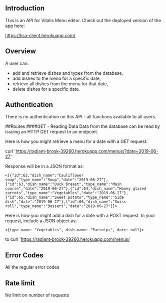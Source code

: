 ## Introduction
This is an API for Vitalis Menu editor. Check out the deployed version of the app here:

https://lisa-client.herokuapp.com/

## Overview
A user can:
* add and retrieve dishes and types from the database,
* add dishes to the menu for a specific date,
* retrieve all dishes from the menu for that date,
* delete dishes for a specific date.

## Authentication
There is no authentication on this API - all functions available to all users.

##Routes
####GET - Reading Data
Data from the database can be read by issuing an HTTP GET request to an endpoint. 

Here is how you might retrieve a menu for a date with a GET request.

curl 'https://radiant-brook-39260.herokuapp.com/menus/?date=2019-06-27'

Response will be in a JSON format as:

`<[{"id":62,"dish_name":"Cauliflower soup","type_name":"Soup","date":"2019-06-27"},{"id":63,"dish_name":"Duck breast","type_name":"Main course","date":"2019-06-27"},{"id":64,"dish_name":"Honey glazed carrots","type_name":"Vegetables","date":"2019-06-27"},{"id":65,"dish_name":"Sweet potato","type_name":"Side dish","date":"2019-06-27"},{"id":66,"dish_name":"Swiss roll","type_name":"Dessert","date":"2019-06-27"}]>`

Here is how you might add a dish for a date with a POST request. In your request, include a JSON object as:

`<{type_name: "Vegetables", dish_name: "Parsnips", date: null}>`

to curl 'https://radiant-brook-39260.herokuapp.com/menus/

## Error Codes
All the regular error codes

## Rate limit
No limit on number of requests